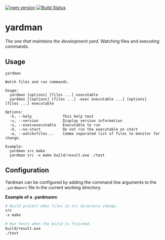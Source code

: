 [![npm version](https://badge.fury.io/js/yardman.svg)](https://badge.fury.io/js/yardman)
[![Build Status](https://travis-ci.org/agirorn/yardman.svg?branch=master)](https://travis-ci.org/agirorn/yardman)

# yardman

_The one that maintains the development yard._ Watching files and executing
commands.

## Usage

```shel
yardman

Watch files and run commands.

Usage:
  yardman [options] [files ...] executable
  yardman [[options] [files ...] -exec executable ...] [options] [files ...] executable

Options:
  -h, --help              This help text
  -v, --version           Display version information
  -x, --exec=executable   Executable to run
  -X, --no-start          Do not run the executable on start
  -w, --watch=files...    Comma separated list of files to monitor for change.

Example:
  yardman src make
  yardman src -x make build/result.exe ./test
```


## Configuration

Yardman can be configured by adding the command line arguments to the `.yardmanrc` file in the current working directory.

__Example of a .yardmanrc__

```bash
# Build project when files in src directory change.
src
-x make

# Run tests when the build is finished.
build/result.exe
./test
```
